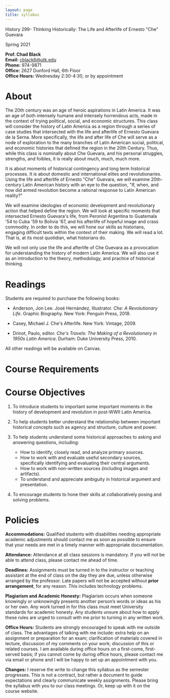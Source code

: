 ```yaml
---
layout: page
title: syllabus
---
```



History 299- Thinking Historically: The Life and Afterlife of Ernesto
"Che" Guevara

Spring 2021  

**Prof. Chad Black**  
**Email:** cblack6@utk.edu  
**Phone:** 974-9871  
**Office:** 2627 Dunford Hall, 6th Floor  
**Office Hours:** Wednesday 2:30-4:30, or by appointment


# About

The 20th century was an age of heroic aspirations in Latin America. It was
an age of both intensely humane and intensely horrendous acts, made in the
context of trying political, social, and economic structures. This class
will consider the history of Latin America as a region through a series of
case studies that intersected with the life and afterlife of Ernesto
Guevara de la Serna. More specifically, the life and after life of Che
will serve as a node of exploration to the many branches of Latin American
social, political, and economic histories that defined the region in the
20th Century. Thus, while this class is nominally about Che Guevara, and
his personal struggles, strengths, and foibles, it is really about much,
much, much more.

It is about moments of historical contingency and long term historical
processes. It is about domestic and international elites and
revolutionaries. Using the life and afterlife of Ernesto "Che" Guevara, we
will examine 20th-century Latin American history with an eye to the
question, "If, when, and how did armed revolution become a rational
response to Latin American reality?"

We will examine ideologies of economic development and revolutionary
action that helped define the region. We will look at specific moments
that intersected Ernesto Guevara's life, from Peronist Argentina to
Guatemala '54 to Cuba '59 to Bolivia '67, and his afterlife of hopeful
image and crass commodity. In order to do this, we will hone our skills as
historians, engaging difficult texts within the context of their making.
We will read a lot. That is, at its most quotidian, what historians do.

We will not only use the life and afterlife of Che Guevara as
a provocation for understanding the history of modern Latin America. We
will also use it as an introduction to the theory, methodology, and
practice of historical thinking.

# Readings

Students are required to purchase the following books:

* Anderson, Jon Lee. José Hernández, Illustrator. *Che: A Revolutionary
  Life*. Graphic Biography. New York: Penguin Press, 2018.

* Casey, Michael J. Che's Afterlife. New York: Vintage, 2009.

* Drinot, Paulo, editor. *Che's Travels: The Making of a Revolutionary in
  1950s Latin America*. Durham: Duke University Press, 2010.

All other readings will be available on Canvas.

# Course Requirements



# Course Objectives

1. To introduce students to important some important moments in the
   history of development and revolution in post-WWII Latin America.

2. To help students better understand the relationship between important
   historical concepts such as agency and structure, culture and power.

3. To help students understand some historical approaches to asking and
   answering questions, including:

   * How to identify, closely read, and analyze primary sources.
   * How to work with and evaluate useful secondary sources, specifically
     identifying and evaluating their central arguments.
   * How to work with non-written sources (including images and artifacts).
   * To understand and appreciate ambiguity in historical argument and presentation.

4. To encourage students to hone their skills at collaboratively posing and solving problems.


# Policies

**Accommodations:** Qualified students with disabilities needing appropriate
academic adjustments should contact me as soon as possible to ensure that your
needs are met in a timely manner with appropriate documentation.

__Attendance:__ Attendance at all class sessions is mandatory. If you will not be able to attend class, please contact me ahead of time.

**Deadlines:**  Assignments must be turned in to the instructor or teaching
assistant at the end of class on the day they are due, unless otherwise
arranged by the professor. Late papers will not be accepted without **prior
arrangement**, for any reason. This includes technology problems.

**Plagiarism and Academic Honesty:** Plagiarism occurs when someone knowingly
or unknowingly presents another person’s words or ideas as his or her own. Any
work turned in for this class must meet University standards for academic
honesty. Any students unsure about how to apply these rules are urged to
consult with me prior to turning in any written work. 

**Office Hours:** Students are strongly encouraged to speak with me outside of class. The advantages of talking with me include: extra help on an assignment or preparation for an exam; clarification of materials covered in lecture, discussion of my comments on your work; discussion of this or related courses. I am available during office hours on a first-come, first-served basis; if you cannot come by during office hours, please contact me via email or phone and I will be happy to set up an appointment with you.

**Changes:** I reserve the write to change this syllabus as the semester progresses. This is not a contract, but rather a document to guide expectations and clearly communicate weekly assignments. Please bring the syllabus with you to our class meetings. Or, keep up with it on the course website.







